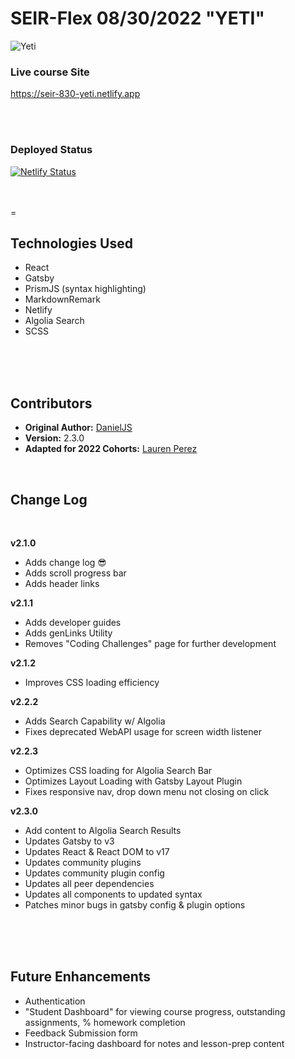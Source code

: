 # SEIR-Flex 08/30/2022 "YETI"

![Yeti](https://metro.co.uk/wp-content/uploads/2014/03/wpid-yetipicture_450x300.jpg?quality=90&strip=all&zoom=1&resize=450%2C300)


### Live course Site

https://seir-830-yeti.netlify.app

<br>
<br>

### Deployed Status

[![Netlify Status](https://api.netlify.com/api/v1/badges/4c44fe88-6ae6-483b-9cf7-d9c0886d1b54/deploy-status)](https://app.netlify.com/sites/seir-830-yeti/deploys)

<br>
<br>
=

## Technologies Used

- React
- Gatsby
- PrismJS (syntax highlighting)
- MarkdownRemark
- Netlify
- Algolia Search
- SCSS

<br>
<br>
<br>


## Contributors

- **Original Author:** [DanielJS](https://github.com/myDeveloperJourney)
- **Version:** 2.3.0
- **Adapted for 2022 Cohorts:** [Lauren Perez](https://github.com/laurenperez)

<br>

## Change Log

<br>

**v2.1.0**

- Adds change log 😎
- Adds scroll progress bar
- Adds header links

**v2.1.1**

- Adds developer guides
- Adds genLinks Utility
- Removes "Coding Challenges" page for further development

**v2.1.2**

- Improves CSS loading efficiency

**v2.2.2**

- Adds Search Capability w/ Algolia
- Fixes deprecated WebAPI usage for screen width listener

**v2.2.3**

- Optimizes CSS loading for Algolia Search Bar
- Optimizes Layout Loading with Gatsby Layout Plugin
- Fixes responsive nav, drop down menu not closing on click

**v2.3.0**

- Add content to Algolia Search Results
- Updates Gatsby to v3
- Updates React & React DOM to v17
- Updates community plugins
- Updates community plugin config
- Updates all peer dependencies
- Updates all components to updated syntax
- Patches minor bugs in gatsby config & plugin options

<br>
<br>
<br>

## Future Enhancements

- Authentication
- "Student Dashboard" for viewing course progress, outstanding assignments, % homework completion
- Feedback Submission form
- Instructor-facing dashboard for notes and lesson-prep content
